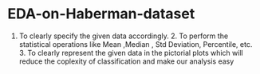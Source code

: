# EDA-on-Haberman-dataset
1. To clearly specify the given data accordingly. 2. To perform the statistical operations like Mean ,Median , Std Deviation, Percentile, etc. 3. To clearly represent the given data in the pictorial plots which will reduce the coplexity of classification and make our analysis easy
